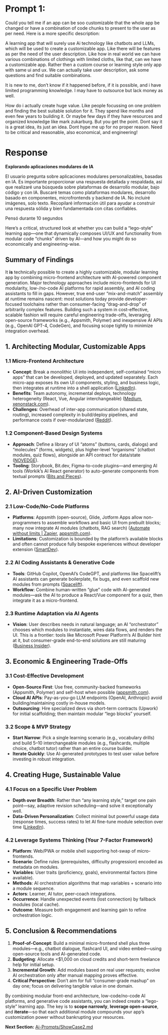 # Prompt 1:
Could you tell me if an app can be soo customizable that the whole app be changed or have a combination of code chunks to present to the user as per need. Here is a more specific description:

A learning app that will surely use Ai technology like chatbots and LLMs, which will be used to create a customizable app. Like there will be features as per the need of the user description. Like how in real world we can have various combinations of clothings with limited cloths, like that, can we have a customizable app. Rather then a custom course or learning style only app with same ui and ux. We can actually take user description, ask some questions and find suitable combinations.

It is new to me, don’t know if it happened before, if it is possible, and i have limited programming knowledge. I may have to outsource but lack money as well.

How do i actually create huge value. Like people focussing on one problem and finding the best suitable solution for it. They spend like months and even few years to building it. Or maybe few days if they have resources and organized knowledge like mark zukarburg. But you get the point. Dont say it is a great idea, its just an idea. Dont hype me up for no proper reason. Need to be critical and reasonable, also economical, and engineering!

# Response
**Explorando aplicaciones modulares de IA**

El usuario pregunta sobre aplicaciones modulares personalizables, basadas en IA. Es importante proporcionar una respuesta detallada y respaldada, así que realizaré una búsqueda sobre plataformas de desarrollo modular, bajo código y con IA. Buscaré temas como plataformas modulares, desarrollo basado en componentes, microfrontends y backend de IA. No incluiré imágenes, solo texto. Recopilaré información útil para ayudar a construir una respuesta sólida y bien fundamentada con citas confiables.


Pensó durante 10 segundos


Here’s a critical, structured look at whether you can build a “lego-style” learning app—one that dynamically composes UI/UX and functionality from modular code “chunks” driven by AI—and how you might do so economically and engineering-wise.

## Summary of Findings

It **is** technically possible to create a highly customizable, modular learning app by combining micro-frontend architecture with AI-powered component generation. Major technology approaches include micro-frontends for UI modularity, low-/no-code AI platforms for rapid assembly, and AI coding assistants to fill in gaps. However, true end-user “mix-and-match” assembly at runtime remains nascent: most solutions today provide developer-focused toolchains rather than consumer-facing “drag-and-drop” of arbitrarily complex features. Building such a system in cost-effective, scalable fashion will require careful engineering trade-offs, leveraging open-source frameworks (e.g., Appsmith, Polymer) and inexpensive AI APIs (e.g., OpenAI GPT-4, CodeGen), and focusing scope tightly to minimize integration overhead.

## 1. Architecting Modular, Customizable Apps

### 1.1 Micro-Frontend Architecture

* **Concept**: Break a monolithic UI into independent, self-contained “micro apps” that can be developed, deployed, and updated separately. Each micro-app exposes its own UI components, styling, and business logic, then integrates at runtime into a shell application ([LinkedIn][1]).
* **Benefits**: Team autonomy, incremental deploys, technology heterogeneity (React, Vue, Angular interchangeable) ([Medium][2], [xenonstack.com][3]).
* **Challenges**: Overhead of inter-app communication (shared state, routing), increased complexity in build/deploy pipelines, and performance costs if over-modularized ([Reddit][4]).

### 1.2 Component-Based Design Systems

* **Approach**: Define a library of UI “atoms” (buttons, cards, dialogs) and “molecules” (forms, widgets), plus higher-level “organisms” (chatbot modules, quiz flows), alongside an API contract for data/state ([NOVEDGE][5]).
* **Tooling**: Storybook, Bit.dev, Figma-to-code plugins—and emerging AI tools (Workik’s AI React generator) to auto-generate components from textual prompts ([Bits and Pieces][6]).

## 2. AI-Driven Customization

### 2.1 Low-Code/No-Code Platforms

* **Platforms**: Appsmith (open-source), Glide, Jotform Apps allow non-programmers to assemble workflows and basic UI from prebuilt blocks; many now integrate AI modules (chatbots, RAG search) ([Automate without limits | Zapier][7], [appsmith.com][8]).
* **Limitations**: Customization is bounded by the platform’s available blocks and often cannot produce fully bespoke experiences without developer extension ([SmartDev][9]).

### 2.2 AI Coding Assistants & Generative Code

* **Tools**: GitHub Copilot, OpenAI’s CodeGPT, and platforms like Spacelift’s AI assistants can generate boilerplate, fix bugs, and even scaffold new modules from prompts ([Spacelift][10]).
* **Workflow**: Combine human-written “glue” code with AI-generated modules—ask the AI to produce a React/Vue component for a quiz, then integrate it as a micro-frontend.

### 2.3 Runtime Adaptation via AI Agents

* **Vision**: User describes needs in natural language; an AI “orchestrator” chooses which modules to instantiate, wires data flows, and renders the UI. This is a frontier: tools like Microsoft Power Platform’s AI Builder hint at it, but consumer-grade end-to-end solutions are still maturing ([Business Insider][11]).

## 3. Economic & Engineering Trade-Offs

### 3.1 Cost-Effective Development

* **Open-Source First**: Use free, community-backed frameworks (Appsmith, Polymer) and self-host when possible ([appsmith.com][8]).
* **Cloud AI APIs**: Pay-as-you-go LLM endpoints (OpenAI, Anthropic) avoid building/maintaining costly in-house models.
* **Outsourcing**: Hire specialized devs via short-term contracts (Upwork) for initial scaffolding; then maintain modular “lego blocks” yourself.

### 3.2 Scope & MVP Strategy

* **Start Narrow**: Pick a single learning scenario (e.g., vocabulary drills) and build 5–10 interchangeable modules (e.g., flashcards, multiple choice, chatbot tutor) rather than an entire course builder.
* **Iterate Quickly**: Use AI-generated prototypes to test user value before investing in robust integration.

## 4. Creating Huge, Sustainable Value

### 4.1 Focus on a Specific User Problem

* **Depth over Breadth**: Rather than “any learning style,” target one pain point—say, adaptive revision scheduling—and solve it exceptionally well.
* **Data-Driven Personalization**: Collect minimal but powerful usage data (response times, success rates) to let AI fine-tune module selection over time ([LinkedIn][12]).

### 4.2 Leverage Systems Thinking (Your 7-Factor Framework)

* **Platform**: Web/PWA or mobile shell supporting hot-swap of micro-frontends.
* **Scenario**: Define rules (prerequisites, difficulty progression) encoded as metadata on modules.
* **Variables**: User traits (proficiency, goals), environmental factors (time available).
* **Methods**: AI orchestration algorithms that map variables + scenario into a module sequence.
* **Actors**: Learner, AI tutor, peer-coach integrations.
* **Occurrence**: Handle unexpected events (lost connection) by fallback modules (local cache).
* **Outcome**: Measure both engagement and learning gain to refine orchestration logic.

## 5. Conclusion & Recommendations

1. **Proof-of-Concept**: Build a minimal micro-frontend shell plus three modules—e.g., chatbot dialogue, flashcard UI, and video embed—using open-source tools and AI-generated code.
2. **Budgeting**: Allocate <\$1,000 on cloud credits and short-term freelance help for initial setup.
3. **Incremental Growth**: Add modules based on real user requests; evolve AI orchestration only after manual mapping proves effective.
4. **Critical Perspective**: Don’t aim for full “consumer-grade mashup” on day one; focus on delivering tangible value in one domain.

By combining modular front-end architecture, low-code/no-code AI platforms, and generative code assistants, you can indeed create a “lego-style” learning app. The key is to **scope narrowly**, **leverage open-source**, and **iterate**—so that each additional module compounds your app’s customization power without bankrupting your resources.

**Next Section:** [Ai-Prompts/ShowCase2.md](https://github.com/kritakHERE/kritakHERE/blob/main/Ai-Prompts/ShowCase2.md)


[1]: https://www.linkedin.com/pulse/building-scalable-web-applications-microfrontend-case-bhattacharya-wwn5c?utm_source=chatgpt.com "Building Scalable Web Applications with Microfrontend Architecture"
[2]: https://medium.com/appfoster/a-comprehensive-guide-to-micro-frontend-architecture-cc0e31e0c053?utm_source=chatgpt.com "A Comprehensive Guide to Micro Frontend Architecture - Medium"
[3]: https://www.xenonstack.com/insights/micro-frontend-architecture?utm_source=chatgpt.com "Micro Frontend Architecture and Best Practices - XenonStack"
[4]: https://www.reddit.com/r/react/comments/1iok5n1/are_microfrontend_a_viable_architecture_for_real/?utm_source=chatgpt.com "Are microfrontend a viable architecture for real world apps? - Reddit"
[5]: https://novedge.com/blogs/design-news/modular-design-systems-enhancing-flexibility-and-efficiency-with-ai-integration?srsltid=AfmBOoqI4zvHvUcxkk8A_KkRjGXfDQHuyAca0aFT4XEuLUYRkCCiQK5X&utm_source=chatgpt.com "Modular Design Systems: Enhancing Flexibility and Efficiency with ..."
[6]: https://blog.bitsrc.io/top-dev-tools-for-building-reusable-ui-components-with-ai-f4b7d6f0ba28?utm_source=chatgpt.com "Top Dev Tools for Building Reusable UI Components with AI"
[7]: https://zapier.com/blog/best-no-code-app-builder/?utm_source=chatgpt.com "The 8 best no-code app builders in 2025 - Zapier"
[8]: https://www.appsmith.com/blog/top-low-code-ai-platforms?utm_source=chatgpt.com "Best Low-Code AI Platforms 2025: Compare Features & Pricing"
[9]: https://smartdev.com/the-ultimate-guide-to-no-code-ai-platforms-how-to-build-ai-powered-apps-without-coding/?utm_source=chatgpt.com "The Ultimate Guide to No-Code AI Platforms - SmartDev"
[10]: https://spacelift.io/blog/ai-coding-assistant-tools?utm_source=chatgpt.com "17 Best AI-Powered Coding Assistant Tools in 2025 - Spacelift"
[11]: https://www.businessinsider.com/salesforce-ai-executive-agency-problem-solving-more-important-learning-code-2025-2?utm_source=chatgpt.com "The skill Salesforce's AI exec told us is more important than learning to code"
[12]: https://www.linkedin.com/pulse/how-build-ai-powered-personalized-learning-platform-7ygxf?utm_source=chatgpt.com "How to Build an AI-Powered Personalized Learning Platform"
